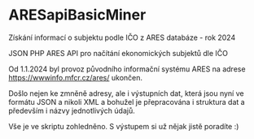 # ARESapiBasicMiner
Získání informací o subjektu podle IČO z ARES databáze - rok 2024

JSON PHP ARES API pro načítání ekonomických subjektů dle IČO

Od 1.1.2024 byl provoz původního informační systému ARES na adrese https://wwwinfo.mfcr.cz/ares/ ukončen.

Došlo nejen ke zmněně adresy, ale i výstupních dat, která jsou nyní ve formátu JSON a nikoli XML a bohužel je přepracována i struktura dat a především i názvy jednotlivých údajů.

Vše je ve skriptu zohledněno. S výstupem si už nějak jistě poradíte :)

